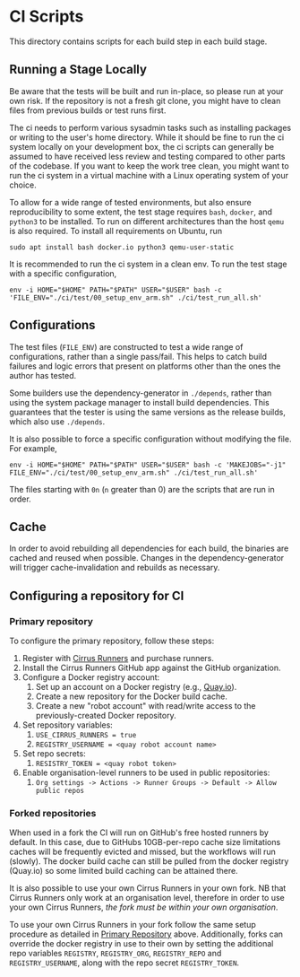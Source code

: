 # CI Scripts

This directory contains scripts for each build step in each build stage.

## Running a Stage Locally

Be aware that the tests will be built and run in-place, so please run at your own risk.
If the repository is not a fresh git clone, you might have to clean files from previous builds or test runs first.

The ci needs to perform various sysadmin tasks such as installing packages or writing to the user's home directory.
While it should be fine to run
the ci system locally on your development box, the ci scripts can generally be assumed to have received less review and
testing compared to other parts of the codebase. If you want to keep the work tree clean, you might want to run the ci
system in a virtual machine with a Linux operating system of your choice.

To allow for a wide range of tested environments, but also ensure reproducibility to some extent, the test stage
requires `bash`, `docker`, and `python3` to be installed. To run on different architectures than the host `qemu` is also required. To install all requirements on Ubuntu, run

```
sudo apt install bash docker.io python3 qemu-user-static
```

It is recommended to run the ci system in a clean env. To run the test stage
with a specific configuration,

```
env -i HOME="$HOME" PATH="$PATH" USER="$USER" bash -c 'FILE_ENV="./ci/test/00_setup_env_arm.sh" ./ci/test_run_all.sh'
```

## Configurations

The test files (`FILE_ENV`) are constructed to test a wide range of
configurations, rather than a single pass/fail. This helps to catch build
failures and logic errors that present on platforms other than the ones the
author has tested.

Some builders use the dependency-generator in `./depends`, rather than using
the system package manager to install build dependencies. This guarantees that
the tester is using the same versions as the release builds, which also use
`./depends`.

It is also possible to force a specific configuration without modifying the
file. For example,

```
env -i HOME="$HOME" PATH="$PATH" USER="$USER" bash -c 'MAKEJOBS="-j1" FILE_ENV="./ci/test/00_setup_env_arm.sh" ./ci/test_run_all.sh'
```

The files starting with `0n` (`n` greater than 0) are the scripts that are run
in order.

## Cache

In order to avoid rebuilding all dependencies for each build, the binaries are
cached and reused when possible. Changes in the dependency-generator will
trigger cache-invalidation and rebuilds as necessary.

## Configuring a repository for CI

### Primary repository

To configure the primary repository, follow these steps:

1. Register with [Cirrus Runners](https://cirrus-runners.app/) and purchase runners.
2. Install the Cirrus Runners GitHub app against the GitHub organization.
3. Configure a Docker registry account:
   1. Set up an account on a Docker registry (e.g., [Quay.io](https://quay.io/)).
   2. Create a new repository for the Docker build cache.
   3. Create a new "robot account" with read/write access to the previously-created Docker repository.
4. Set repository variables:
   1. `USE_CIRRUS_RUNNERS = true`
   2. `REGISTRY_USERNAME = <quay robot account name>`
5. Set repo secrets:
   1. `RESISTRY_TOKEN = <quay robot token>`
6. Enable organisation-level runners to be used in public repositories:
   1. `Org settings -> Actions -> Runner Groups -> Default -> Allow public repos`

### Forked repositories

When used in a fork the CI will run on GitHub's free hosted runners by default.
In this case, due to GitHubs 10GB-per-repo cache size limitations caches will be frequently evicted and missed, but the workflows will run (slowly).
The docker build cache can still be pulled from the docker registry (Quay.io) so some limited build caching can be attained there.

It is also possible to use your own Cirrus Runners in your own fork.
NB that Cirrus Runners only work at an organisation level, therefore in order to use your own Cirrus Runners, *the fork must be within your own organisation*.

To use your own Cirrus Runners in your fork follow the same setup procedure as detailed in [Primary Repository](#primary-repository) above.
Additionally, forks can override the docker registry in use to their own by setting the additional repo variables `REGISTRY`, `REGISTRY_ORG`, `REGISTRY_REPO` and `REGISTRY_USERNAME`, along with the repo secret `REGISTRY_TOKEN`.
